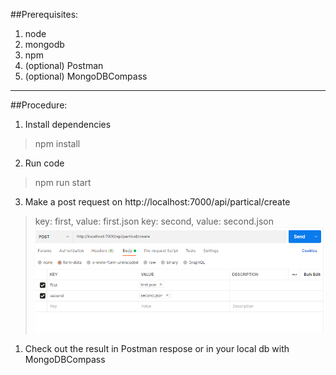 
##Prerequisites: 

1. node
2. mongodb
3. npm
4. (optional) Postman 
5. (optional) MongoDBCompass
____

##Procedure: 

1. Install dependencies
> npm install
2. Run code
> npm run start
3. Make a post request on http://localhost:7000/api/partical/create 
 >key: first, value: first.json
 >key: second, value: second.json
![](./assets/screen.png)
1. Check out the result in Postman respose or in your local db with MongoDBCompass

